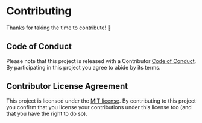 Contributing
============

Thanks for taking the time to contribute! :tada:


Code of Conduct
---------------

Please note that this project is released with a Contributor [Code of
Conduct][]. By participating in this project you agree to
abide by its terms.

Contributor License Agreement
-----------------------------

This project is licensed under the [MIT license][License]. By contributing to
this project you confirm that you license your contributions under this license
too (and that you have the right to do so).

[Code of Conduct]: CODE_OF_CONDUCT.md
[License]: LICENSE.md
